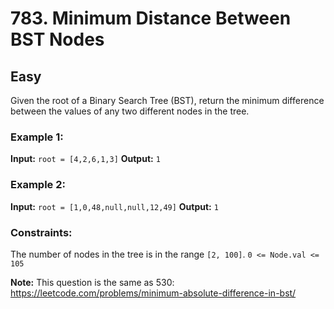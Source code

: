 # 783. Minimum Distance Between BST Nodes
     
## Easy

Given the root of a Binary Search Tree (BST), return the minimum difference between the values of any two different nodes in the tree.

### Example 1:
**Input:** `root = [4,2,6,1,3]`
**Output:** `1`

### Example 2:
**Input:** `root = [1,0,48,null,null,12,49]`
**Output:** `1`

### Constraints:
The number of nodes in the tree is in the range `[2, 100]`.
`0 <= Node.val <= 105`

**Note:** This question is the same as 530: https://leetcode.com/problems/minimum-absolute-difference-in-bst/
